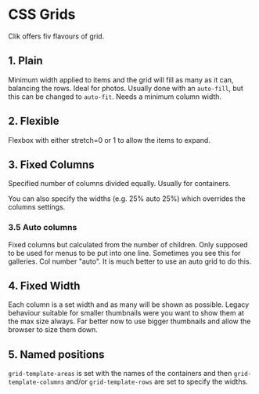 # CSS Grids

Clik offers fiv flavours of grid.

## 1. Plain

Minimum width applied to items and the grid will fill as many as it can, balancing the rows. Ideal for photos. Usually done with an `auto-fill`, but this can be changed to `auto-fit`. Needs a minimum column width.

## 2. Flexible

Flexbox with either stretch=0 or 1 to allow the items to expand.

## 3. Fixed Columns

Specified number of columns divided equally. Usually for containers.

You can also specify the widths (e.g. 25% auto 25%) which overrides the columns settings.

### 3.5 Auto columns

Fixed columns but calculated from the number of children. Only supposed to be used for menus to be put into one line. Sometimes you see this for galleries. Col number "auto". It is much better to use an auto grid to do this.

## 4. Fixed Width

Each column is a set width and as many will be shown as possible. Legacy behaviour suitable for smaller thumbnails were you want to show them at the max size always. Far better now to use bigger thumbnails and allow the browser to size them down.

## 5. Named positions

`grid-template-areas` is set with the names of the containers and then `grid-template-columns` and/or `grid-template-rows` are set to specify the widths.
